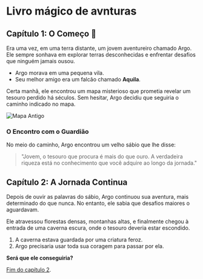 # Livro mágico de avnturas

## Capítulo 1: O Começo 💯

Era uma vez, em uma terra distante, um jovem aventureiro chamado Argo. Ele sempre sonhava em explorar terras desconhecidas e enfrentar desafios que ninguém jamais ousou.

- Argo morava em uma pequena vila.
- Seu melhor amigo era um falcão chamado **Aquila**.

Certa manhã, ele encontrou um mapa misterioso que prometia revelar um tesouro perdido há séculos. Sem hesitar, Argo decidiu que seguiria o caminho indicado no mapa.

![Mapa Antigo](https://via.placeholder.com/300x150.png)

### O Encontro com o Guardião

No meio do caminho, Argo encontrou um velho sábio que lhe disse:

> "Jovem, o tesouro que procura é mais do que ouro. A verdadeira riqueza está no conhecimento que você adquire ao longo da jornada."

## Capítulo 2: A Jornada Continua

Depois de ouvir as palavras do sábio, Argo continuou sua aventura, mais determinado do que nunca. No entanto, ele sabia que desafios maiores o aguardavam.

Ele atravessou florestas densas, montanhas altas, e finalmente chegou à entrada de uma caverna escura, onde o tesouro deveria estar escondido.

1. A caverna estava guardada por uma criatura feroz.
2. Argo precisaria usar toda sua coragem para passar por ela.

**Será que ele conseguiria?**

[Fim do capítulo 2](#).
